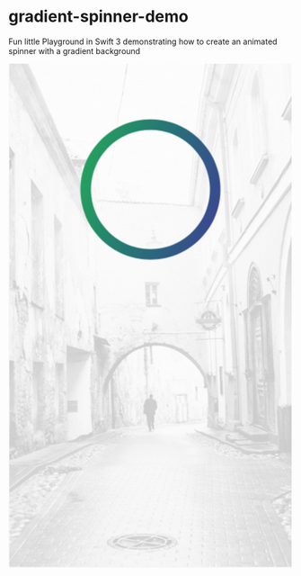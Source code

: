 # gradient-spinner-demo
Fun little Playground in Swift 3 demonstrating how to create an animated spinner with a gradient background

![Screenshot](/gradient-spinner-playground-screenshot.png?raw=true "Screenshot")



